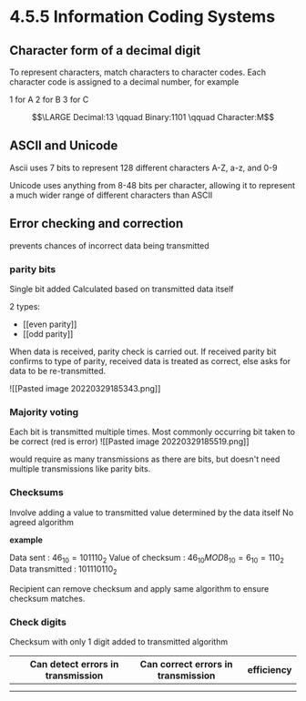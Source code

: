 # 4.5.5 Information Coding Systems

## Character form of a decimal digit
To represent characters, match characters to character codes.
Each character code is assigned to a decimal number, for example 

1 for A
2 for B 
3 for C

$$\LARGE Decimal:13 \qquad Binary:1101 \qquad Character:M$$

## ASCII and Unicode
Ascii uses 7 bits to represent 128 different characters
A-Z, a-z, and 0-9

Unicode uses anything from 8-48 bits per character, allowing it to represent a much wider range of different characters than ASCII

## Error checking and correction
prevents chances of incorrect data being transmitted

### parity bits
Single bit added
Calculated based on transmitted data itself

2 types:
- [[even parity]]
- [[odd parity]]

When data is received, parity check is carried out. If received parity bit confirms to type of parity, received data is treated as correct, else asks for data to be re-transmitted. 

![[Pasted image 20220329185343.png]]

### Majority voting
Each bit is transmitted multiple times. Most commonly occurring bit taken to be correct
(red is error)
![[Pasted image 20220329185519.png]]

would require as many transmissions as there are bits, but doesn't need multiple transmissions like parity bits.

### Checksums
Involve adding a value to transmitted value
determined by the data itself
No agreed algorithm

**example**

Data sent : $46_{10} = 101110_2$
Value of checksum : $46_{10} MOD 8_{10} = 6_{10} = 110_2$
Data transmitted : $101110110_2$

Recipient can remove checksum and apply same algorithm to ensure checksum matches.

### Check digits
Checksum with only 1 digit added to transmitted algorithm


|     | Can detect errors in transmission | Can correct errors in transmission | efficiency |
| --- | --------------------------------- | ---------------------------------- | ---------- |
|     |                                   |                                    |            |
|     |                                   |                                    |            |
